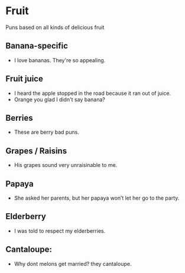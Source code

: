 # Fruit
Puns based on all kinds of delicious fruit

## Banana-specific
- I love bananas. They're so appealing.

## Fruit juice
- I heard the apple stopped in the road because it ran out of juice.
- Orange you glad I didn't say banana?

## Berries
- These are berry bad puns.

## Grapes / Raisins
- His grapes sound very unraisinable to me.

## Papaya
- She asked her parents, but her papaya won’t let her go to the party.

## Elderberry
- I was told to respect my elderberries.

## Cantaloupe:
- Why dont melons get married? they cantaloupe.

